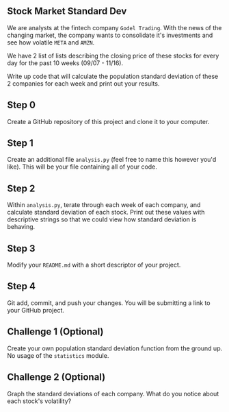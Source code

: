 ## Stock Market Standard Dev

We are analysts at the fintech company `Godel Trading`. With the news of the changing market, the company wants to consolidate it's investments and see how volatile `META` and `AMZN`.

We have 2 list of lists describing the closing price of these stocks for every day for the past 10 weeks (09/07 - 11/16). 

Write up code that will calculate the population standard deviation of these 2 companies for each week and print out your results.

## Step 0

Create a GitHub repository of this project and clone it to your computer.

## Step 1

Create an additional file `analysis.py` (feel free to name this however you'd like). This will be your file containing all of your code.

## Step 2

Within `analysis.py`, terate through each week of each company, and calculate standard deviation of each stock. Print out these values with descriptive strings so that we could view how standard deviation is behaving.

## Step 3

Modify your `README.md` with a short descriptor of your project.

## Step 4

Git add, commit, and push your changes. You will be submitting a link to your GitHub project.

## Challenge 1 (Optional)

Create your own population standard deviation function from the ground up. No usage of the `statistics` module.

## Challenge 2 (Optional)

Graph the standard deviations of each company. What do you notice about each stock's volatility?